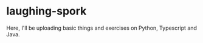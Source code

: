 # laughing-spork

Here, I'll be uploading basic things and exercises on Python, Typescript and Java.

